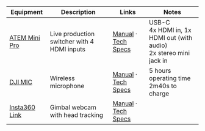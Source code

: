 | Equipment | Description | Links | Notes |
| --------- | ----------- | ----- | ----- |
| [ATEM Mini Pro](https://www.blackmagicdesign.com/products/atemmini) | Live production switcher with 4 HDMI inputs | [Manual](https://www.blackmagicdesign.com/products/atemmini/gettingstarted) &middot; [Tech Specs](https://www.blackmagicdesign.com/products/atemmini/techspecs/W-APS-14) | USB-C<br>4x HDMI in, 1x HDMI out (with audio)<br>2x stereo mini jack in |
| [DJI MIC](https://www.dji.com/mic) | Wireless microphone | [Manual](https://dl.djicdn.com/downloads/DJI_Mic/DJI_Mic_User_Manual_v1.0_en.pdf) &middot; [Tech Specs](https://www.dji.com/mic/specs) | 5 hours operating time<br>2m40s to charge<br> |
| [Insta360 Link](https://www.insta360.com/product/insta360-link) | Gimbal webcam with head tracking | [Manual](https://dl.djicdn.com/downloads/DJI_Mic/DJI_Mic_User_Manual_v1.2_en.pdf) &middot; [Tech Specs](https://www.insta360.com/product/insta360-link#spece) |